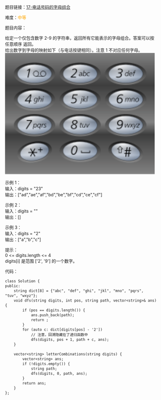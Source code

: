 题目链接：[17-电话号码的字母组合](https://leetcode-cn.com/problems/letter-combinations-of-a-phone-number/)

难度：<font color="Orange">中等</font>

题目内容：

给定一个仅包含数字 2-9 的字符串，返回所有它能表示的字母组合。答案可以按 任意顺序 返回。<br>
给出数字到字母的映射如下（与电话按键相同）。注意 1 不对应任何字母。<br>
![映射关系](./17-电话号码的字母组合.png)

示例 1：<br>
输入：digits = "23"<br>
输出：["ad","ae","af","bd","be","bf","cd","ce","cf"]

示例 2：<br>
输入：digits = ""<br>
输出：[]

示例 3：<br>
输入：digits = "2"<br>
输出：["a","b","c"]

提示：<br>
0 <= digits.length <= 4<br>
digits[i] 是范围 ['2', '9'] 的一个数字。


代码：
```
class Solution {
public:
    string dict[8] = {"abc", "def", "ghi", "jkl", "mno", "pqrs", "tuv", "wxyz"};
    void dfs(string digits, int pos, string path, vector<string>& ans) {
        if (pos == digits.length()) {
            ans.push_back(path);
            return ;
        }
        for (auto c: dict[digits[pos] - '2'])
            // 注意，回溯隐藏在了递归函数中
            dfs(digits, pos + 1, path + c, ans);
    }

    vector<string> letterCombinations(string digits) {
        vector<string> ans;
        if (!digits.empty()) {
            string path;
            dfs(digits, 0, path, ans);
        }
        return ans;
    }
};
```